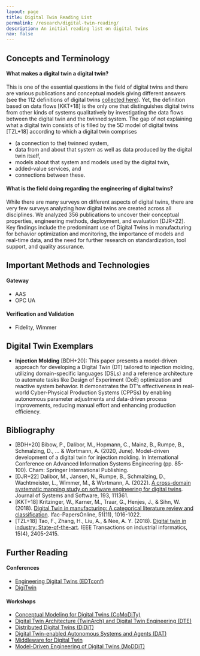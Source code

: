 ```yaml
---
layout: page
title: Digital Twin Reading List
permalink: /research/digital-twin-reading/
description: An initial reading list on digital twins
nav: false
---
```


## Concepts and Terminology

#### What makes a digital twin a digital twin?

This is one of the essential questions in the field of digital twins and there are various publications and conceptual models giving different answers (see the 112 definitions of digital twins [collected here](https://awortmann.github.io/research//digital-twin-definitions/)). Yet, the definition based on data flows [KKT+18] is the only one that distinguishes digital twins from other kinds of systems qualitatively by investigating the data flows between the digital twin and the twinned system. The gap of not explaining what a digital twin consists of is filled by the 5D model of digital twins [TZL+18] according to which a digital twin comprises 
- (a connection to the) twinned system,
- data from and about that system as well as data produced by the digital twin itself, 
- models about that system and models used by the digital twin,
- added-value services, and
- connections between these.

#### What is the field doing regarding the engineering of digital twins? 

While there are many surveys on different aspects of digital twins, there are very few surveys analyzing how digital twins are created across all disciplines. 
We analyzed 356 publications to uncover their conceptual properties, engineering methods, deployment, and evaluation [DJR+22]. Key findings include the predominant use of Digital Twins in manufacturing for behavior optimization and monitoring, the importance of models and real-time data, and the need for further research on standardization, tool support, and quality assurance.

## Important Methods and Technologies

#### Gateway

- AAS
- OPC UA

#### Verification and Validation

- Fidelity, Wimmer

## Digital Twin Exemplars

- **Injection Molding** [BDH+20]: This paper presents a model-driven approach for developing a Digital Twin (DT) tailored to injection molding, utilizing domain-specific languages (DSLs) and a reference architecture to automate tasks like Design of Experiment (DoE) optimization and reactive system behavior. It demonstrates the DT's effectiveness in real-world Cyber-Physical Production Systems (CPPSs) by enabling autonomous parameter adjustments and data-driven process improvements, reducing manual effort and enhancing production efficiency.

## Bibliography

- [BDH+20] Bibow, P., Dalibor, M., Hopmann, C., Mainz, B., Rumpe, B., Schmalzing, D., ... & Wortmann, A. (2020, June). Model-driven development of a digital twin for injection molding. In International Conference on Advanced Information Systems Engineering (pp. 85-100). Cham: Springer International Publishing.
- [DJR+22] Dalibor, M., Jansen, N., Rumpe, B., Schmalzing, D., Wachtmeister, L., Wimmer, M., & Wortmann, A. (2022). [A cross-domain systematic mapping study on software engineering for digital twins](https://www.sciencedirect.com/science/article/pii/S0164121222000917). Journal of Systems and Software, 193, 111361.
- [KKT+18] Kritzinger, W., Karner, M., Traar, G., Henjes, J., & Sihn, W. (2018). [Digital Twin in manufacturing: A categorical literature review and classification](https://www.sciencedirect.com/science/article/pii/S2405896318316021). Ifac-PapersOnline, 51(11), 1016-1022.
- [TZL+18] Tao, F., Zhang, H., Liu, A., & Nee, A. Y. (2018). [Digital twin in industry: State-of-the-art](https://ieeexplore.ieee.org/stamp/stamp.jsp?arnumber=8477101&casa_token=PQm7GatFGw0AAAAA:HFsG-w4vMZUwz3nc3qO-6Xln2JA6HC8MyHtnyG5mtVcuPgUeXLL-c3HRhgCpv5zELVBPb-pq4bA). IEEE Transactions on industrial informatics, 15(4), 2405-2415.

## Further Reading

#### Conferences 

- [Engineering Digital Twins (EDTconf)](https://conf.researchr.org/home/edtconf-2025)
- [DigiTwin](http://www.dtiac.com/)

#### Workshops

- [Conceptual Modeling for Digital Twins (CoMoDiTy)](comodity.github.io)
- [Digital Twin Architecture (TwinArch) and Digital Twin Engineering (DTE)](https://www.iese.fraunhofer.de/en/events/twinarch-dte.html)
- [Distributed Digital Twins (DiDiT)](https://distributeddigitaltwins.github.io/2025/)
- [Digital Twin-enabled Autonomous Systems and Agents (DAT)](https://dat-workshop.github.io/)
- [Middleware for Digital Twin](https://hakiri.github.io/Midd4DT/)
- [Model-Driven Engineering of Digital Twins (MoDDiT)](https://gemoc.org/events/moddit2023.html)


